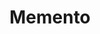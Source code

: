 ---
layout: post
title: Memento
director: Christopher Nolan
year: 2000
cover: https://images.mubicdn.net/images/film/142/cache-32631-1544094102/image-w1280.jpg
imdb_id: tt0209144
---